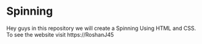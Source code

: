 # Spinning
Hey guys in this repository we will create a Spinning Using HTML and CSS. To see the website visit https://RoshanJ45

